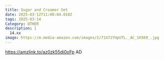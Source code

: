 ```yaml
---
title: Sugar and Creamer Set
date: 2025-03-12T11:00:04.018Z
tags: 2025-03-14
Category: OTHER
description: |
  14.xx 
image: https://m.media-amazon.com/images/I/71X72YHpUTL._AC_SX569_.jpg
---
```

https://amzlink.to/az0zk55di0oFp   AD